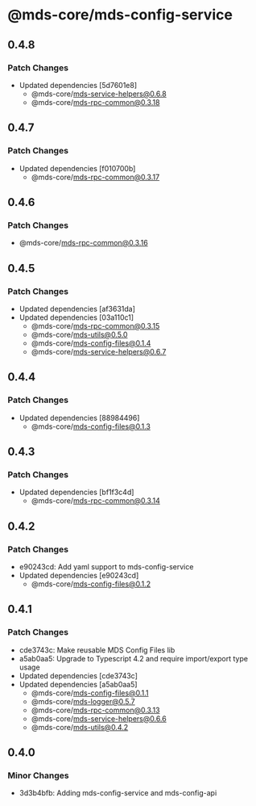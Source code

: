 # @mds-core/mds-config-service

## 0.4.8

### Patch Changes

- Updated dependencies [5d7601e8]
  - @mds-core/mds-service-helpers@0.6.8
  - @mds-core/mds-rpc-common@0.3.18

## 0.4.7

### Patch Changes

- Updated dependencies [f010700b]
  - @mds-core/mds-rpc-common@0.3.17

## 0.4.6

### Patch Changes

- @mds-core/mds-rpc-common@0.3.16

## 0.4.5

### Patch Changes

- Updated dependencies [af3631da]
- Updated dependencies [03a110c1]
  - @mds-core/mds-rpc-common@0.3.15
  - @mds-core/mds-utils@0.5.0
  - @mds-core/mds-config-files@0.1.4
  - @mds-core/mds-service-helpers@0.6.7

## 0.4.4

### Patch Changes

- Updated dependencies [88984496]
  - @mds-core/mds-config-files@0.1.3

## 0.4.3

### Patch Changes

- Updated dependencies [bf1f3c4d]
  - @mds-core/mds-rpc-common@0.3.14

## 0.4.2

### Patch Changes

- e90243cd: Add yaml support to mds-config-service
- Updated dependencies [e90243cd]
  - @mds-core/mds-config-files@0.1.2

## 0.4.1

### Patch Changes

- cde3743c: Make reusable MDS Config Files lib
- a5ab0aa5: Upgrade to Typescript 4.2 and require import/export type usage
- Updated dependencies [cde3743c]
- Updated dependencies [a5ab0aa5]
  - @mds-core/mds-config-files@0.1.1
  - @mds-core/mds-logger@0.5.7
  - @mds-core/mds-rpc-common@0.3.13
  - @mds-core/mds-service-helpers@0.6.6
  - @mds-core/mds-utils@0.4.2

## 0.4.0

### Minor Changes

- 3d3b4bfb: Adding mds-config-service and mds-config-api
